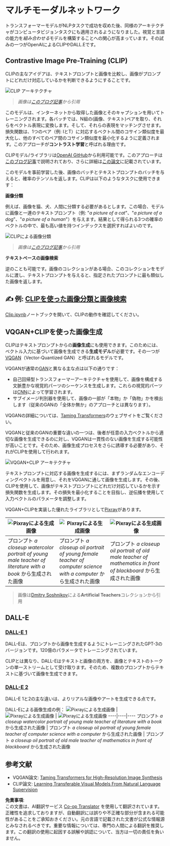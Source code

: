 <!--
CO_OP_TRANSLATOR_METADATA:
{
  "original_hash": "9c592c26aca16ca085d268c732284187",
  "translation_date": "2025-08-24T21:14:09+00:00",
  "source_file": "lessons/X-Extras/X1-MultiModal/README.md",
  "language_code": "ja"
}
-->
# マルチモーダルネットワーク

トランスフォーマーモデルがNLPタスクで成功を収めた後、同様のアーキテクチャがコンピュータビジョンタスクにも適用されるようになりました。視覚と言語の能力を*組み合わせる*モデルを構築することへの関心が高まっています。その試みの一つがOpenAIによるCLIPやDALL.Eです。

## Contrastive Image Pre-Training (CLIP)

CLIPの主なアイデアは、テキストプロンプトと画像を比較し、画像がプロンプトにどれだけ対応しているかを判断できるようにすることです。

![CLIP アーキテクチャ](../../../../../translated_images/clip-arch.b3dbf20b4e8ed8be1c38e2bc6100fd3cc257c33cda4692b301be91f791b13ea7.ja.png)

> *画像は[このブログ記事](https://openai.com/blog/clip/)から引用*

このモデルは、インターネットから取得した画像とそのキャプションを用いてトレーニングされます。各バッチでは、N組の(画像、テキスト)ペアを取り、それらをベクトル表現に変換します。そして、それらの表現をマッチングさせます。損失関数は、1つのペア（例: IとT）に対応するベクトル間のコサイン類似度を最大化し、他のすべてのペア間のコサイン類似度を最小化するように定義されます。このアプローチが**コントラスト学習**と呼ばれる理由です。

CLIPモデル/ライブラリは[OpenAI GitHub](https://github.com/openai/CLIP)から利用可能です。このアプローチは[このブログ記事](https://openai.com/blog/clip/)で説明されており、さらに詳細は[この論文](https://arxiv.org/pdf/2103.00020.pdf)に記載されています。

このモデルを事前学習した後、画像のバッチとテキストプロンプトのバッチを与えると、確率のテンソルを返します。CLIPは以下のようなタスクに使用できます：

**画像分類**

例えば、画像を猫、犬、人間に分類する必要があるとします。この場合、モデルに画像と一連のテキストプロンプト（例: "*a picture of a cat*"、"*a picture of a dog*"、"*a picture of a human*"）を与えます。結果として得られる3つの確率のベクトルの中で、最も高い値を持つインデックスを選択すればよいのです。

![CLIPによる画像分類](../../../../../translated_images/clip-class.3af42ef0b2b19369a633df5f20ddf4f5a01d6c8ffa181e9d3a0572c19f919f72.ja.png)

> *画像は[このブログ記事](https://openai.com/blog/clip/)から引用*

**テキストベースの画像検索**

逆のことも可能です。画像のコレクションがある場合、このコレクションをモデルに渡し、テキストプロンプトを与えると、指定されたプロンプトに最も類似した画像を返します。

## ✍️ 例: [CLIPを使った画像分類と画像検索](../../../../../lessons/X-Extras/X1-MultiModal/Clip.ipynb)

[Clip.ipynb](../../../../../lessons/X-Extras/X1-MultiModal/Clip.ipynb)ノートブックを開いて、CLIPの動作を確認してください。

## VQGAN+CLIPを使った画像生成

CLIPはテキストプロンプトからの**画像生成**にも使用できます。このためには、ベクトル入力に基づいて画像を生成できる**生成モデル**が必要です。その一つが[VQGAN](https://compvis.github.io/taming-transformers/)（Vector-Quantized GAN）と呼ばれるモデルです。

VQGANが通常の[GAN](../../4-ComputerVision/10-GANs/README.md)と異なる主な点は以下の通りです：
* 自己回帰型トランスフォーマーアーキテクチャを使用して、画像を構成する文脈豊かな視覚的パーツのシーケンスを生成します。これらの視覚的パーツは[CNN](../../4-ComputerVision/07-ConvNets/README.md)によって学習されます。
* サブイメージ判別器を使用して、画像の一部が「本物」か「偽物」かを検出します（従来のGANの「全体か無か」のアプローチとは異なります）。

VQGANの詳細については、[Taming Transformers](https://compvis.github.io/taming-transformers/)のウェブサイトをご覧ください。

VQGANと従来のGANの重要な違いの一つは、後者が任意の入力ベクトルから適切な画像を生成できるのに対し、VQGANは一貫性のない画像を生成する可能性が高いことです。そのため、画像生成プロセスをさらに誘導する必要があり、それがCLIPを使用して行われます。

![VQGAN+CLIP アーキテクチャ](../../../../../translated_images/vqgan.5027fe05051dfa3101950cfa930303f66e6478b9bd273e83766731796e462d9b.ja.png)

テキストプロンプトに対応する画像を生成するには、まずランダムなエンコーディングベクトルを用意し、それをVQGANに通して画像を生成します。その後、CLIPを使用して、画像がテキストプロンプトにどれだけ対応しているかを示す損失関数を生成します。その損失を最小化することを目指し、逆伝播を使用して入力ベクトルのパラメータを調整します。

VQGAN+CLIPを実装した優れたライブラリとして[Pixray](http://github.com/pixray/pixray)があります。

![Pixrayによる生成画像](../../../../../translated_images/a_closeup_watercolor_portrait_of_young_male_teacher_of_literature_with_a_book.2384968e9db8a0d09dc96de938b9f95bde8a7e1c721f48f286a7795bf16d56c7.ja.png) |  ![Pixrayによる生成画像](../../../../../translated_images/a_closeup_oil_portrait_of_young_female_teacher_of_computer_science_with_a_computer.e0b6495f210a439077e1c32cc8afdf714e634fe24dc78dc5aa45fd2f560b0ed5.ja.png) | ![Pixrayによる生成画像](../../../../../translated_images/a_closeup_oil_portrait_of_old_male_teacher_of_math.5362e67aa7fc2683b9d36a613b364deb7454760cd39205623fc1e3938fa133c0.ja.png)
----|----|----
プロンプト *a closeup watercolor portrait of young male teacher of literature with a book* から生成された画像 | プロンプト *a closeup oil portrait of young female teacher of computer science with a computer* から生成された画像 | プロンプト *a closeup oil portrait of old male teacher of mathematics in front of blackboard* から生成された画像

> 画像は[Dmitry Soshnikov](http://soshnikov.com)による**Artificial Teachers**コレクションから引用

## DALL-E
### [DALL-E 1](https://openai.com/research/dall-e)
DALL-Eは、プロンプトから画像を生成するようにトレーニングされたGPT-3のバージョンです。120億のパラメータでトレーニングされています。

CLIPとは異なり、DALL-Eはテキストと画像の両方を、画像とテキストのトークンの単一ストリームとして受け取ります。そのため、複数のプロンプトからテキストに基づいて画像を生成できます。

### [DALL-E 2](https://openai.com/dall-e-2)
DALL-E 1と2の主な違いは、よりリアルな画像やアートを生成できる点です。

DALL-Eによる画像生成の例：
![Pixrayによる生成画像](../../../../../translated_images/DALL·E%202023-06-20%2015.56.56%20-%20a%20closeup%20watercolor%20portrait%20of%20young%20male%20teacher%20of%20literature%20with%20a%20book.6c235e8271d9ed10ce985d86aeb241a58518958647973af136912116b9518fce.ja.png) |  ![Pixrayによる生成画像](../../../../../translated_images/DALL·E%202023-06-20%2015.57.43%20-%20a%20closeup%20oil%20portrait%20of%20young%20female%20teacher%20of%20computer%20science%20with%20a%20computer.f21dc4166340b6c8b4d1cb57efd1e22127407f9b28c9ac7afe11344065369e64.ja.png) | ![Pixrayによる生成画像](../../../../../translated_images/DALL·E%202023-06-20%2015.58.42%20-%20%20a%20closeup%20oil%20portrait%20of%20old%20male%20teacher%20of%20mathematics%20in%20front%20of%20blackboard.d331c2dfbdc3f7c46aa65c0809066f5e7ed4b49609cd259852e760df21051e4a.ja.png)
----|----|----
プロンプト *a closeup watercolor portrait of young male teacher of literature with a book* から生成された画像 | プロンプト *a closeup oil portrait of young female teacher of computer science with a computer* から生成された画像 | プロンプト *a closeup oil portrait of old male teacher of mathematics in front of blackboard* から生成された画像

## 参考文献

* VQGAN論文: [Taming Transformers for High-Resolution Image Synthesis](https://compvis.github.io/taming-transformers/paper/paper.pdf)
* CLIP論文: [Learning Transferable Visual Models From Natural Language Supervision](https://arxiv.org/pdf/2103.00020.pdf)

**免責事項**:  
この文書は、AI翻訳サービス [Co-op Translator](https://github.com/Azure/co-op-translator) を使用して翻訳されています。正確性を追求しておりますが、自動翻訳には誤りや不正確な部分が含まれる可能性があることをご承知おきください。元の言語で記載された文書が公式な情報源とみなされるべきです。重要な情報については、専門の人間による翻訳を推奨します。この翻訳の使用に起因する誤解や誤認について、当方は一切の責任を負いません。